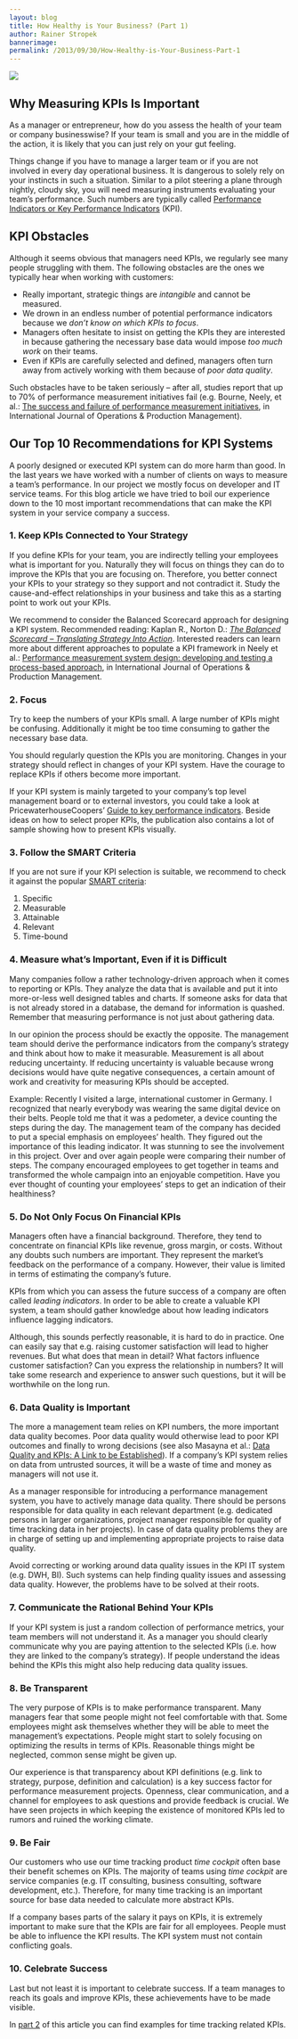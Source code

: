 ```yaml
---
layout: blog
title: How Healthy is Your Business? (Part 1)
author: Rainer Stropek
bannerimage: 
permalink: /2013/09/30/How-Healthy-is-Your-Business-Part-1
---
```


<p xmlns="http://www.w3.org/1999/xhtml">
  <img src="{{site.baseurl}}/images/blog/2013/09/TimeCockpitBreit1.jpg" />
</p><h2 xmlns="http://www.w3.org/1999/xhtml">Why Measuring KPIs Is Important</h2><p xmlns="http://www.w3.org/1999/xhtml">As a manager or entrepreneur, how do you assess the health of your team or company businesswise? If your team is small and you are in the middle of the action, it is likely that you can just rely on your gut feeling.</p><p xmlns="http://www.w3.org/1999/xhtml">Things change if you have to manage a larger team or if you are not involved in every day operational business. It is dangerous to solely rely on your instincts in such a situation. Similar to a pilot steering a plane through nightly, cloudy sky, you will need measuring instruments evaluating your team’s performance. Such numbers are typically called <a href="http://en.wikipedia.org/wiki/Performance_indicator" target="_blank">Performance Indicators or Key Performance Indicators</a> (KPI).</p><h2 xmlns="http://www.w3.org/1999/xhtml">KPI Obstacles</h2><p xmlns="http://www.w3.org/1999/xhtml">Although it seems obvious that managers need KPIs, we regularly see many people struggling with them. The following obstacles are the ones we typically hear when working with customers:</p><ul xmlns="http://www.w3.org/1999/xhtml">
  <li>Really important, strategic things are <em>intangible</em> and cannot be measured.</li>
  <li>We drown in an endless number of potential performance indicators because we <em>don’t know on which KPIs to focus</em>.</li>
  <li>Managers often hesitate to insist on getting the KPIs they are interested in because gathering the necessary base data would impose <em>too much work</em> on their teams.</li>
  <li>Even if KPIs are carefully selected and defined, managers often turn away from actively working with them because of <em>poor data quality</em>.</li>
</ul><p xmlns="http://www.w3.org/1999/xhtml">Such obstacles have to be taken seriously – after all, studies report that up to 70% of performance measurement initiatives fail (e.g. Bourne, Neely, et al.: <a href="http://www.som.cranfield.ac.uk/som/dinamic-content/research/cbp/vol22.pdf" target="_blank">The success and failure of performance measurement initiatives</a>, in International Journal of Operations &amp; Production Management).</p><h2 xmlns="http://www.w3.org/1999/xhtml">Our Top 10 Recommendations for KPI Systems</h2><p xmlns="http://www.w3.org/1999/xhtml">A poorly designed or executed KPI system can do more harm than good. In the last years we have worked with a number of clients on ways to measure a team’s performance. In our project we mostly focus on developer and IT service teams. For this blog article we have tried to boil our experience down to the 10 most important recommendations that can make the KPI system in your service company a success.</p><h3 xmlns="http://www.w3.org/1999/xhtml">1. Keep KPIs Connected to Your Strategy</h3><p xmlns="http://www.w3.org/1999/xhtml">If you define KPIs for your team, you are indirectly telling your employees what is important for you. Naturally they will focus on things they can do to improve the KPIs that you are focusing on. Therefore, you better connect your KPIs to your strategy so they support and not contradict it. Study the cause-and-effect relationships in your business and take this as a starting point to work out your KPIs.</p><p class="showcase" xmlns="http://www.w3.org/1999/xhtml">We recommend to consider the Balanced Scorecard approach for designing a KPI system. Recommended reading: Kaplan R., Norton D.: <a href="http://www.amazon.de/gp/product/0875846513/ref=as_li_ss_tl?ie=UTF8&amp;camp=1638&amp;creative=19454&amp;creativeASIN=0875846513&amp;linkCode=as2&amp;tag=timecockpit-21" target="_blank"><em>The Balanced Scorecard – Translating Strategy Into Action</em></a>. Interested readers can learn more about different approaches to populate a KPI framework in Neely et al.: <a href="http://www.som.cranfield.ac.uk/som/dinamic-content/research/cbp/IJOPM2010.pdf" target="_blank">Performance measurement system design: developing and testing a process-based approach</a>, in International Journal of Operations &amp; Production Management.</p><h3 xmlns="http://www.w3.org/1999/xhtml">2. Focus</h3><p xmlns="http://www.w3.org/1999/xhtml">Try to keep the numbers of your KPIs small. A large number of KPIs might be confusing. Additionally it might be too time consuming to gather the necessary base data.</p><p xmlns="http://www.w3.org/1999/xhtml">You should regularly question the KPIs you are monitoring. Changes in your strategy should reflect in changes of your KPI system. Have the courage to replace KPIs if others become more important.</p><p class="showcase" xmlns="http://www.w3.org/1999/xhtml">If your KPI system is mainly targeted to your company’s top level management board or to external investors, you could take a look at PricewaterhouseCoopers’ <a href="http://www.pwc.com/gx/en/corporate-reporting/assets/pdfs/uk_kpi_guide.pdf" target="_blank">Guide to key performance indicators</a>. Beside ideas on how to select proper KPIs, the publication also contains a lot of sample showing how to present KPIs visually.</p><h3 xmlns="http://www.w3.org/1999/xhtml">3. Follow the SMART Criteria</h3><p xmlns="http://www.w3.org/1999/xhtml">If you are not sure if your KPI selection is suitable, we recommend to check it against the popular <a href="http://en.wikipedia.org/wiki/SMART_criteria" target="_blank">SMART criteria</a>:</p><ol xmlns="http://www.w3.org/1999/xhtml">
  <li>Specific</li>
  <li>Measurable</li>
  <li>Attainable</li>
  <li>Relevant</li>
  <li>Time-bound</li>
</ol><h3 xmlns="http://www.w3.org/1999/xhtml">4. Measure what’s Important, Even if it is Difficult</h3><p xmlns="http://www.w3.org/1999/xhtml">Many companies follow a rather technology-driven approach when it comes to reporting or KPIs. They analyze the data that is available and put it into more-or-less well designed tables and charts. If someone asks for data that is not already stored in a database, the demand for information is quashed. Remember that measuring performance is not just about gathering data.</p><p xmlns="http://www.w3.org/1999/xhtml">In our opinion the process should be exactly the opposite. The management team should derive the performance indicators from the company’s strategy and think about how to make it measurable. Measurement is all about reducing uncertainty. If reducing uncertainty is valuable because wrong decisions would have quite negative consequences, a certain amount of work and creativity for measuring KPIs should be accepted.</p><p class="showcase" xmlns="http://www.w3.org/1999/xhtml">Example: Recently I visited a large, international customer in Germany. I recognized that nearly everybody was wearing the same digital device on their belts. People told me that it was a pedometer, a device counting the steps during the day. The management team of the company has decided to put a special emphasis on employees’ health. They figured out the importance of this leading indicator. It was stunning to see the involvement in this project. Over and over again people were comparing their number of steps. The company encouraged employees to get together in teams and transformed the whole campaign into an enjoyable competition. Have you ever thought of counting your employees’ steps to get an indication of their healthiness?</p><h3 xmlns="http://www.w3.org/1999/xhtml">5. Do Not Only Focus On Financial KPIs</h3><p xmlns="http://www.w3.org/1999/xhtml">Managers often have a financial background. Therefore, they tend to concentrate on financial KPIs like revenue, gross margin, or costs. Without any doubts such numbers are important. They represent the market’s feedback on the performance of a company. However, their value is limited in terms of estimating the company’s future.</p><p xmlns="http://www.w3.org/1999/xhtml">KPIs from which you can assess the future success of a company are often called <em>leading indicators</em>. In order to be able to create a valuable KPI system, a team should gather knowledge about how leading indicators influence lagging indicators.</p><p xmlns="http://www.w3.org/1999/xhtml">Although, this sounds perfectly reasonable, it is hard to do in practice. One can easily say that e.g. raising customer satisfaction will lead to higher revenues. But what does that mean in detail? What factors influence customer satisfaction? Can you express the relationship in numbers? It will take some research and experience to answer such questions, but it will be worthwhile on the long run.</p><h3 xmlns="http://www.w3.org/1999/xhtml">6. Data Quality is Important</h3><p xmlns="http://www.w3.org/1999/xhtml">The more a management team relies on KPI numbers, the more important data quality becomes. Poor data quality would otherwise lead to poor KPI outcomes and finally to wrong decisions (see also Masayna et al.: <a href="http://sim.unisa.edu.au/publications/public/DATA%20QUALITY%20AND%20KPIs%20-%20A%20LINK%20TO%20BE%20ESTABLISHED.pdf" target="_blank">Data Quality and KPIs: A Link to be Established</a>). If a company’s KPI system relies on data from untrusted sources, it will be a waste of time and money as managers will not use it.</p><p xmlns="http://www.w3.org/1999/xhtml">As a manager responsible for introducing a performance management system, you have to actively manage data quality. There should be persons responsible for data quality in each relevant department (e.g. dedicated persons in larger organizations, project manager responsible for quality of time tracking data in her projects). In case of data quality problems they are in charge of setting up and implementing appropriate projects to raise data quality.</p><p xmlns="http://www.w3.org/1999/xhtml">Avoid correcting or working around data quality issues in the KPI IT system (e.g. DWH, BI). Such systems can help finding quality issues and assessing data quality. However, the problems have to be solved at their roots.</p><h3 xmlns="http://www.w3.org/1999/xhtml">7. Communicate the Rational Behind Your KPIs</h3><p xmlns="http://www.w3.org/1999/xhtml">If your KPI system is just a random collection of performance metrics, your team members will not understand it. As a manager you should clearly communicate why you are paying attention to the selected KPIs (i.e. how they are linked to the company’s strategy). If people understand the ideas behind the KPIs this might also help reducing data quality issues.</p><h3 xmlns="http://www.w3.org/1999/xhtml">8. Be Transparent</h3><p xmlns="http://www.w3.org/1999/xhtml">The very purpose of KPIs is to make performance transparent. Many managers fear that some people might not feel comfortable with that. Some employees might ask themselves whether they will be able to meet the management’s expectations. People might start to solely focusing on optimizing the results in terms of KPIs. Reasonable things might be neglected, common sense might be given up.</p><p xmlns="http://www.w3.org/1999/xhtml">Our experience is that transparency about KPI definitions (e.g. link to strategy, purpose, definition and calculation) is a key success factor for performance measurement projects. Openness, clear communication, and a channel for employees to ask questions and provide feedback is crucial. We have seen projects in which keeping the existence of monitored KPIs led to rumors and ruined the working climate.</p><h3 xmlns="http://www.w3.org/1999/xhtml">9. Be Fair</h3><p xmlns="http://www.w3.org/1999/xhtml">Our customers who use our time tracking product <em>time cockpit</em> often base their benefit schemes on KPIs. The majority of teams using <em>time cockpit</em> are service companies (e.g. IT consulting, business consulting, software development, etc.). Therefore, for many time tracking is an important source for base data needed to calculate more abstract KPIs.</p><p xmlns="http://www.w3.org/1999/xhtml">If a company bases parts of the salary it pays on KPIs, it is extremely important to make sure that the KPIs are fair for all employees. People must be able to influence the KPI results. The KPI system must not contain conflicting goals.</p><h3 xmlns="http://www.w3.org/1999/xhtml">10. Celebrate Success</h3><p xmlns="http://www.w3.org/1999/xhtml">Last but not least it is important to celebrate success. If a team manages to reach its goals and improve KPIs, these achievements have to be made visible.</p><p class="showcase" xmlns="http://www.w3.org/1999/xhtml">In <a href="http://www.timecockpit.com/blog/2013/09/30/How-Healthy-is-Your-Business-Part-2">part 2</a> of this article you can find examples for time tracking related KPIs.</p>